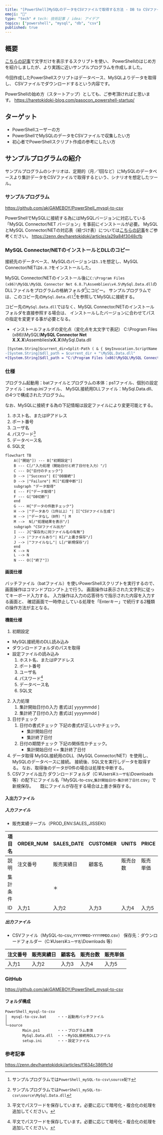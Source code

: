 ```yaml
---
title: "[PowerShell]MySQLのデータをCSVファイルで取得する方法 - DB to CSVファイル"
emoji: "🦾"
type: "tech" # tech: 技術記事 / idea: アイデア
topics: ["powershell", "mysql", "db", "csv"]
published: true
---
```

## 概要
[こちらの記事](https://haretokidoki-blog.com/pasocon_powershell-startup/)で文字だけを表示するスクリプトを使い、
PowerShellのはじめ方を紹介しましたが、より実践に近いサンプルプログラムを作成しました。

今回作成したPowerShellスクリプトはデータベース、MySQLよりデータを取得し、
CSVファイルでダウンロードするという内容です。

PowerShellの始め方（スタートアップ）としても、ご参考頂ければと思います。
https://haretokidoki-blog.com/pasocon_powershell-startup/
## ターゲット
- PowerShellユーザーの方
- PowerShellでMySQLのデータをCSVファイルで収集したい方
- 初心者でPowerShellスクリプト作成の参考にしたい方
## サンプルプログラムの紹介
サンプルプログラムのシナリオは、定期的（月／1回など）にMySQLのデータベースより集計データをCSVファイルで取得するという、シナリオを想定したツール。
### サンプルプログラム
https://github.com/akiGAMEBOY/PowerShell_mysql-to-csv

PowerShellでMySQLに接続する為にはMySQLバージョンに対応している「MySQL Connector/NET バージョン」を事前にインストールが必要。
MySQLとMySQL Connector/NETの対応表（紐づけ表）については[こちらの記事](https://zenn.dev/haretokidoki/articles/a29a84f3048cfb)をご参考ください。
https://zenn.dev/haretokidoki/articles/a29a84f3048cfb
### MySQL Connector/NETのインストールとDLLのコピー
接続先のデータベース、MySQLのバージョンは`5.1`を想定し、MySQL Connector/NETは`6.8.7`をインストールした。

MySQL Connector/NETのインストール後に`C:\Program Files (x86)\MySQL\MySQL Connector Net 6.8.7\Assemblies\v4.5\MySql.Data.dll`のDLLファイルをプログラムの格納フォルダ[^1]にコピー。
サンプルプログラムでは、このコピー先の`MySql.Data.dll`[^2]を参照してMySQLに接続する。
[^1]: サンプルプログラムでは`PowerShell_mySQL-to-csv\source配下`
[^2]: サンプルプログラムでは`PowerShell_mySQL-to-csv\source\MySql.Data.dll`

コピー先の`MySql.Data.dll`ではなく、MySQL Connector/NETのインストールフォルダを直接参照する場合は、
インストールしたバージョンに合わせてパスの指定を変更する事が必要となる。
- インストールフォルダの変化点（変化点を太文字で表記）
C:\Program Files (x86)\MySQL\\**MySQL Connector Net X.X.X**\Assemblies\\**vX.X**\MySql.Data.dll
```diff powershell:DLLの参照先をコピー先からインストールフォルダに変更する場合（ファイル名：Main.ps1）
 [System.String]$current_dir=Split-Path ( & { $myInvocation.ScriptName } ) -parent                                      # 他でも使用している為、削除しない
-[System.String]$dll_path = $current_dir + "\MySQL.Data.dll"                                                            # コピー先
+[System.String]$dll_path = "C:\Program Files (x86)\MySQL\MySQL Connector Net 6.8.7\Assemblies\v4.5\MySql.Data.dll"     # インストール先
```
### 仕様
プログラム起動用：batファイルとプログラムの本体：ps1ファイル、個別の設定ファイル：setup.iniファイル、
MySQL接続用DLLファイル：MySql.Data.dll、
の4つで構成されたプログラム。

なお、MySQLに接続する為の下記情報は設定ファイルにより変更可能とする。
1. ホスト名、またはIPアドレス
2. ポート番号
3. ユーザ名
4. パスワード[^3]
5. データベース名
6. SQL文
[^3]: 平文でパスワードを保存しています。必要に応じて暗号化・複合化の処理を追加してください。

```mermaid
flowchart TB
    A(["開始"]) --- B["初期設定"]
    B --- C[/"入力処理（開始日付と終了日付を入力）"/]
    C --- D{"日付のチェック"}
    D --> |"Success"| E["DB接続"]
    D --> |"Failure"| M[["処理中断"]]
    subgraph "データ取得"
    E --- F["データ取得"]
    F --- G["DB切断"]
    end
    G --- H{"データの件数チェック"}
    H --> |"データあり（1件以上）"| I["CSVファイル生成"]
    H --> |"データなし（0件）"| M
    M -->  N[/"処理結果を表示"/]
    subgraph "CSVファイル出力"
    I --- J{"保存先に同ファイル名の有無"}
    J --> |"ファイルあり"| K[/"上書き保存"/]
    J --> |"ファイルなし"| L[/"新規保存"/]
    end
    K --> N
    L --> N
    N --- O(["終了"])
```
#### 画面仕様
バッチファイル（batファイル）を使いPowerShellスクリプトを実行するので、
画面操作はコマンドプロンプト上で行う。
画面操作は表示された文字列に従ってキーボード入力する。
入力操作は入力の応答待ちで指示された内容を入力する画面と、
確認画面で一時停止している処理を「Enterキー」で続行する2種類の操作方法が主となる。
#### 機能仕様
1. 初期設定
- MySQL接続用のDLL読み込み
- ダウンロードフォルダのパスを取得
- 設定ファイルの読み込み
    1. ホスト名、またはIPアドレス
    2. ポート番号
    3. ユーザ名
    4. パスワード[^3]
    5. データベース名
    6. SQL文
2. 入力処理
    1. 集計開始日付の入力
    書式は[ yyyymmdd ]
    2. 集計終了日付の入力
    書式は[ yyyymmdd ]
3. 日付チェック
    1. 日付の書式チェック
    下記の書式が正しいかチェック。
        - 集計開始日付
        - 集計終了日付
    2. 日付の期間チェック
    下記の関係性かチェック。
        - 集計開始日付 <= 集計終了日付
4. データ取得
    MySQL接続用のDLL（MySQL Connector/NET）を使用し、MySQLのデータベースに接続。
    接続後、SQL文を実行しデータを取得する。
    なお、取得後のデータが0件の場合は処理を中断する。
5. CSVファイル出力
    ダウンロードフォルダ（C:¥Users¥`ユーザ名`\Downloads 等）の配下にファイル名「MySQL-to-csv_`集計開始日付`-`集計終了日付`.csv」で新規保存。
    　
    既にファイルが存在する場合は上書き保存する。
#### 入出力ファイル
##### 入力ファイル
- 販売実績テーブル（PROD_ENV.SALES_JISSEKI）

| 項目名 | ORDER_NUM | SALES_DATE | CUSTOMER | UNITS | PRICE |
| ---- | ---- | ---- | ---- | ---- | ---- |
| 説明 | 注文番号 | 販売実績日 | 顧客名 | 販売台数 | 販売単価 |
| 集計条件 |  | ＊ |  |  |  |
| ID | 入力1 | 入力2 | 入力3 | 入力4 | 入力5 |


##### 出力ファイル
- CSVファイル（MySQL-to-csv_`YYYYMMDD`-`YYYYMMDD`.csv）
保存先：ダウンロードフォルダー（C:¥Users¥`ユーザ名`\Downloads 等）

| 注文番号 | 販売実績日 | 顧客名 | 販売台数 | 販売単価 |
| ---- | ---- | ---- | ---- | ---- |
| 入力1 | 入力2 | 入力3 | 入力4 | 入力5 |
### GitHub
https://github.com/akiGAMEBOY/PowerShell_mysql-to-csv
#### フォルダ構成
```
PowerShell_mysql-to-csv
│  mysql-to-csv.bat     ・・・起動用バッチファイル
│
└─source
        Main.ps1        ・・・プログラム本体
        MySql.Data.dll  ・・・MySQL接続用DLLファイル
        setup.ini       ・・・設定ファイル
```
### 参考記事
https://zenn.dev/haretokidoki/articles/f1634c386ffc1d
